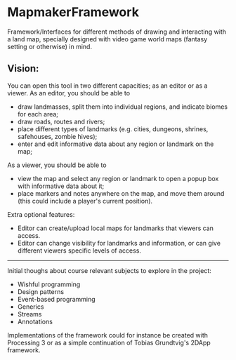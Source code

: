 # MapmakerFramework

Framework/Interfaces for different methods of drawing and interacting with a land map, specially designed with video game world maps (fantasy setting or otherwise) in mind.

Vision:
-----------------
You can open this tool in two different capacities; as an editor or as a viewer.
As an editor, you should be able to
  - draw landmasses, split them into individual regions, and indicate biomes for each area;
  - draw roads, routes and rivers;
  - place different types of landmarks (e.g. cities, dungeons, shrines, safehouses, zombie hives);
  - enter and edit informative data about any region or landmark on the map;

As a viewer, you should be able to
  - view the map and select any region or landmark to open a popup box with informative data about it;
  - place markers and notes anywhere on the map, and move them around (this could include a player's current position).

Extra optional features:
  - Editor can create/upload local maps for landmarks that viewers can access.
  - Editor can change visibility for landmarks and information, or can give different viewers specific levels of access.
-----------------

Initial thoughs about course relevant subjects to explore in the project:
- Wishful programming
- Design patterns
- Event-based programming
- Generics
- Streams
- Annotations

Implementations of the framework could for instance be created with Processing 3 or as a simple continuation of Tobias Grundtvig's 2DApp framework.
